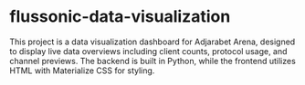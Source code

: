 # flussonic-data-visualization
This project is a data visualization dashboard for Adjarabet Arena, designed to display live data overviews including client counts, protocol usage, and channel previews. The backend is built in Python, while the frontend utilizes HTML with Materialize CSS for styling.
